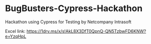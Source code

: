 # BugBusters-Cypress-Hackathon
Hackathon using Cypress for Testing by Netcompany Intrasoft

Excel link: https://1drv.ms/x/s!AkL8X3DfT0QpnQ-QN5TzbwFD6KNW?e=YzqHpL
